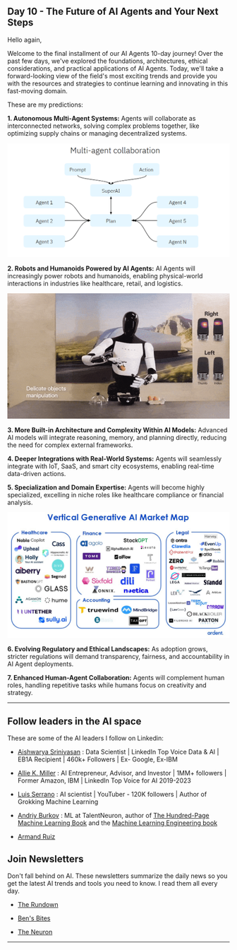## Day 10 - The Future of AI Agents and Your Next Steps

Hello again,

Welcome to the final installment of our AI Agents 10-day journey! Over the past few days, we've explored the foundations, architectures, ethical considerations, and practical applications of AI Agents. Today, we'll take a forward-looking view of the field's most exciting trends and provide you with the resources and strategies to continue learning and innovating in this fast-moving domain.

These are my predictions:

**1. Autonomous Multi-Agent Systems:**
Agents will collaborate as interconnected networks, solving complex problems together, like optimizing supply chains or managing decentralized systems.

![Multi-agent collaboration](./images/10-1.png)

**2. Robots and Humanoids Powered by AI Agents:**
AI Agents will increasingly power robots and humanoids, enabling physical-world interactions in industries like healthcare, retail, and logistics.

![Robots](./images/10-2.png)

**3. More Built-in Architecture and Complexity Within AI Models:**
Advanced AI models will integrate reasoning, memory, and planning directly, reducing the need for complex external frameworks.

**4. Deeper Integrations with Real-World Systems:**
Agents will seamlessly integrate with IoT, SaaS, and smart city ecosystems, enabling real-time data-driven actions.

**5. Specialization and Domain Expertise:**
Agents will become highly specialized, excelling in niche roles like healthcare compliance or financial analysis.

![Vertical AI startups map from Ardent Ventures](./images/10-3.jpg)

**6. Evolving Regulatory and Ethical Landscapes:**
As adoption grows, stricter regulations will demand transparency, fairness, and accountability in AI Agent deployments.

**7. Enhanced Human-Agent Collaboration:**
Agents will complement human roles, handling repetitive tasks while humans focus on creativity and strategy.

------------------------------------------------------

## Follow leaders in the AI space

These are some of the AI leaders I follow on Linkedin:

* [​Aishwarya Srinivasan](https://www.linkedin.com/in/aishwarya-srinivasan/)​ : Data Scientist | LinkedIn Top Voice Data & AI | EB1A Recipient | 460k+ Followers | Ex- Google, Ex-IBM

* [Allie K. Miller​](https://www.linkedin.com/in/alliekmiller/) : AI Entrepreneur, Advisor, and Investor | 1MM+ followers | Former Amazon, IBM | LinkedIn Top Voice for AI 2019-2023

* [Luis Serrano](https://www.linkedin.com/in/luisgserrano/) ​: AI scientist | YouTuber - 120K followers | Author of Grokking Machine Learning

* [Andriy Burkov](https://www.linkedin.com/in/andriyburkov/) ​: ML at TalentNeuron, author of [The Hundred-Page Machine Learning Book](https://www.amazon.com/Hundred-Page-Machine-Learning-Book/dp/199957950X/ref=sr_1_1?crid=2YEO10P5E5S3D&dib=eyJ2IjoiMSJ9.j6mzo1E3-epWllWJuQxLJYPq4Zi5YbAk14JLJZkXFKy9nTRfmPUFUlhI55FtEQ9hEX3gpkEjFuTN7E1tTPGsQ4U6JTiOFccvfnTU9AA6uGi3AuXZQWkKsnFY13qi4Ru2CeolwiYOkE2RU8ip1qAfg8CS3pro6Atc0KvrQd-dzknlRVwyFQaANB1hLUrIXMA_5XM6UPAeP7C8hEO_GlOVv70hQtgDXX-5IytpuzCFRBo.cjhCUIyEg-099mRKwXVU4MV9krnyHccb-_D3oAYF8HE&dib_tag=se&keywords=hundred+page+machine+learning+book&nsdOptOutParam=true&qid=1736502511&sprefix=hundred+page%2Caps%2C98&sr=8-1) and the [Machine Learning Engineering book](https://www.amazon.com/Machine-Learning-Engineering-Andriy-Burkov/dp/1999579577/ref=sr_1_3?crid=1R6252464RZ0V&dib=eyJ2IjoiMSJ9.E3SunhLxaNayuDaI7Zdib2Q5Ki7NHlXpAfpAN4lw00zG1EnaCvotd80JY_TiT-npXzQzHuAEgVtzyeEFBjdehHPPtDIvKdlsZbtbs-wqMzz7j7u1JKdX_BDoy7i5a3fIX47mqhC5PE_5C9Iqt6q4JOsoEqQYAC7NFL4I-Hv9YKZPJ63yb7QKS7c2cHTegqTUjOuTDg8yY-jNP9TkuJREG7lCGWa5GRLvMZcLC1hrbtA.SW3POlNUO_A3_uO0tnjHW4cTb5qrAUTb_1DZZTIfF6g&dib_tag=se&keywords=Machine+Learning+Engineering+book&qid=1736502554&sprefix=machine+learning+engineering+book%2Caps%2C241&sr=8-3)
* [Armand Ruiz](https://www.linkedin.com/in/armand-ruiz/)

## **Join Newsletters**

Don't fall behind on AI. These newsletters summarize the daily news so you get the latest AI trends and tools you need to know. I read them all every day.

* [The Rundown](https://www.therundown.ai)

* [Ben's Bites](https://bensbites.com)

* [The Neuron](https://www.theneurondaily.com)

------------------------------------------------------